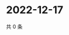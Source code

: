 # 2022-12-17

共 0 条

<!-- BEGIN WEIBO -->
<!-- 最后更新时间 Sat Dec 17 2022 06:00:51 GMT+0800 (China Standard Time) -->

<!-- END WEIBO -->
